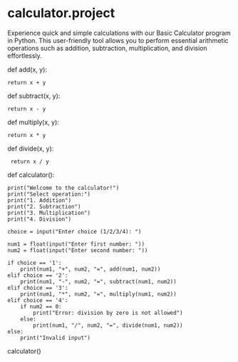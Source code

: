# calculator.project
Experience quick and simple calculations with our Basic Calculator program in Python. This user-friendly tool allows you to perform essential arithmetic operations such as addition, subtraction, multiplication, and division effortlessly.

def add(x, y):
   
    return x + y

def subtract(x, y):
   
    return x - y

def multiply(x, y):

    return x * y

def divide(x, y):
  
     return x / y

def calculator():
   
    print("Welcome to the calculator!")
    print("Select operation:")
    print("1. Addition")
    print("2. Subtraction")
    print("3. Multiplication")
    print("4. Division")

    choice = input("Enter choice (1/2/3/4): ")

    num1 = float(input("Enter first number: "))
    num2 = float(input("Enter second number: "))

    if choice == '1':
        print(num1, "+", num2, "=", add(num1, num2))
    elif choice == '2':
        print(num1, "-", num2, "=", subtract(num1, num2))
    elif choice == '3':
        print(num1, "*", num2, "=", multiply(num1, num2))
    elif choice == '4':
        if num2 == 0:
            print("Error: division by zero is not allowed")
        else:
            print(num1, "/", num2, "=", divide(num1, num2))
    else:
        print("Invalid input")

calculator()
